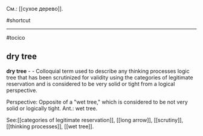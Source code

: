 См.: [[сухое дерево]].

#shortcut




<hr/>

#tocico

## dry tree

<b>dry tree</b> - - Colloquial term used to describe any thinking processes logic tree that has been scrutinized for validity  using  the  categories  of legitimate  reservation and is  considered to  be  very  solid  or tight  from  a logical perspective. 




Perspective: Opposite of a "wet tree," which is considered to be not very solid or logically tight. Ant.: wet tree.  



See:[[categories of legitimate reservation]], [[long arrow]], [[scrutiny]], [[thinking processes]], [[wet tree]].

